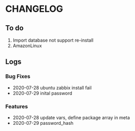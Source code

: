 # CHANGELOG

## To do

1. Import database not support re-install
2. AmazonLinux

## Logs

### Bug Fixes

* 2020-07-28 ubuntu zabbix install fail
* 2020-07-29 inital password 

### Features

* 2020-07-28  update vars, define package array in meta
* 2020-07-29 password_hash 
